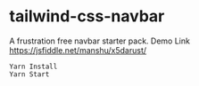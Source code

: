 # tailwind-css-navbar
A frustration free navbar starter pack. Demo Link https://jsfiddle.net/manshu/x5darust/

```
Yarn Install
Yarn Start
```
